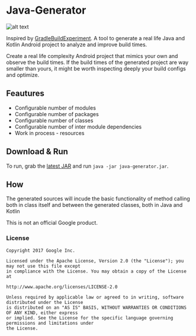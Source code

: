 # Java-Generator


![alt text](https://github.com/borisf/java-generator/blob/master/img/generator.png)  
  
Inspired by [GradleBuildExperiment](https://github.com/NikitaKozlov/GradleBuildExperiment). A tool to generate a real life Java and Kotlin Android project to analyze and improve build times.

Create a real life complexity Android project that mimics your own and observe the build times. If the build times of the generated project are way smaller than yours, it might be worth inspecting deeply your build configs and optimize.

## Feautures
* Configurable number of modules
* Configurable number of packages
* Configurable number of classes
* Configurable number of inter module dependencies
* Work in process - resources

## Download & Run
To run, grab the [latest JAR](https://github.com/borisf/java-generator/releases)
and run `java -jar java-generator.jar`.

## How
The generated sources will incude the basic functionality of method calling both in class itself and between the generated classes, both in Java and Kotlin

This is not an official Google product.

### License

```
Copyright 2017 Google Inc.

Licensed under the Apache License, Version 2.0 (the "License"); you may not use this file except
in compliance with the License. You may obtain a copy of the License at

http://www.apache.org/licenses/LICENSE-2.0

Unless required by applicable law or agreed to in writing, software distributed under the License
is distributed on an "AS IS" BASIS, WITHOUT WARRANTIES OR CONDITIONS OF ANY KIND, either express
or implied. See the License for the specific language governing permissions and limitations under
the License.
```

